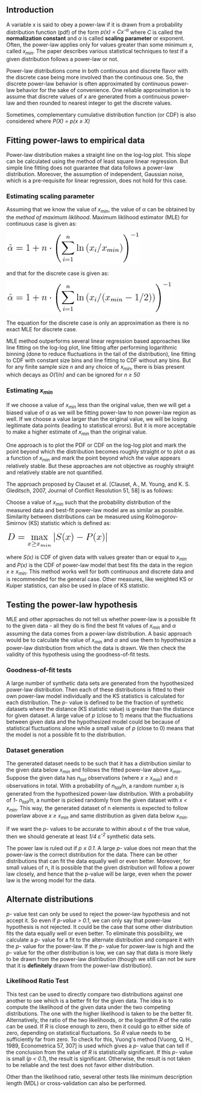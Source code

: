 ## Introduction

A variable x is said to obey a power-law if it is drawn from a probability distribution function (pdf) of the form *p(x) = Cx<sup>-&alpha;</sup>* where *C* is called the **normalization constant** and *&alpha;* is called **scaling parameter** or exponent. Often, the power-law applies only for values greater than some minimum *x*, called *x<sub>min</sub>*. The paper describes various statistical techniques to test if a given distribution follows a power-law or not.

Power-law distributions come in both continuous and discrete flavor with the discrete case being more involved than the continuous one. So, the discrete power-law behavior is often approximated by continuous power-law behavior for the sake of convenience. One reliable approximation is to assume that discrete values of *x* are generated from a continuous power-law and then rounded to nearest integer to get the discrete values.

Sometimes, complementary cumulative distribution function (or CDF) is also considered where *P(X) = p(x ≥ X)* 

## Fitting power-laws to empirical data

Power-law distribution makes a straight line on  the log-log plot. This slope can be calculated using the method of least square linear regression. But simple line fitting does not guarantee that data follows a power-law distribution. Moreover, the assumption of independent, Gaussian noise, which is a pre-requisite for linear regression, does not hold for this case.

### Estimating scaling parameter

Assuming that we know the value of *x<sub>min</sub>*, the value of *&alpha;* can be obtained by the *method of maximum liklihood*. Maximum liklihood estimator (MLE) for continuous case is given as:

![equation](assets/MLEContinous.png)

and that for the discrete case is given as:

![equation](assets/MLEDiscrete.png)

The equation for the discrete case is only an approximation as there is no exact MLE for discrete case.

MLE method outperforms several linear regression based approaches like line fitting on the log-log plot, line fitting after performing logarithmic binning (done to reduce fluctuations in the tail of the distribution), line fitting to CDF with constant size bins and line fitting to CDF without any bins. But for any finite sample size *n* and any choice of *x<sub>min</sub>*, there is bias present which decays as *O(1/n)* and can be ignored for *n ≥ 50*


### Estimating *x<sub>min</sub>*

If we choose a value of *x<sub>min</sub>* less than the original value, then we will get a biased value of *&alpha;* as we will be fitting power-law to non power-law region as well. If we choose a value larger than the original value, we will be losing legitimate data points (leading to statistical errors). But it is more acceptable to make a higher estimate of *x<sub>min</sub>* than the original value.

One approach is to plot the PDF or CDF on the log-log plot and mark the point beyond which the distribution becomes roughly straight or to plot *&alpha;* as a function of *x<sub>min</sub>* and mark the point beyond which the value appears relatively stable. But these approaches are not objective as roughly straight and relatively stable are not quantified.

The approach proposed by Clauset et al. [Clauset, A., M. Young, and K. S. Gleditsch, 2007, Journal of Conflict Resolution 51, 58] is as follows:

Choose a value of *x<sub>min</sub>* such that the probability distribution of the measured data and best-fit power-law model are as similar as possible. Similarity between distributions can be measured using Kolmogorov-Smirnov (KS) statistic which is defined as:

![Equation](assets/KSStatistics.png)

where *S(x)* is CDF of given data with values greater than or equal to *x<sub>min</sub>* and *P(x)* is the CDF of power-law model that best fits the data in the region *x ≥ x<sub>min</sub>*. This method works well for both continuous and discrete data and is recommended for the general case. Other measures, like weighted KS or Kuiper statistics, can also be used in place of KS statistic.

## Testing the power-law hypothesis

MLE and other approaches do not tell us whether power-law is a possible fit to the given data - all they do is find the best fit values of *x<sub>min</sub>* and *&alpha;* assuming the data comes from a power-law distribution. A basic approach would be to calculate the value of *x<sub>min</sub>* and *&alpha;* and use them to hypothesize a power-law distribution from which the data is drawn. We then check the validity of this hypothesis using the goodness-of-fit tests.

### Goodness-of-fit tests

A large number of synthetic data sets are generated from the hypothesized power-law distribution. Then each of these distributions is fitted to their own power-law model individually and the KS statistics is calculated for each distribution. The *p-* value is defined to be the fraction of synthetic datasets where the distance (KS statistic value) is greater than the distance for given dataset. A large value of *p* (close to 1) means that the fluctuations between given data and the hypothesized model could be because of statistical fluctuations alone while a small value of *p* (close to 0) means that the model is not a possible fit to the distribution.

### Dataset generation

The generated dataset needs to be such that it has a distribution similar to the given data below *x<sub>min</sub>* and follows the fitted power-law above *x<sub>min</sub>*. Suppose the given data has *n<sub>tail</sub>* observations (where *x ≥ x<sub>min</sub>*) and *n* observations in total. With a probability of *n<sub>tail</sub>/n*, a random number *x<sub>i</sub>* is generated from the hypothesized power-law distribution. With a probability of *1- n<sub>tail</sub>/n*, a number is picked randomly from the given dataset with *x < x<sub>min</sub>*. This way, the generated dataset of n elements is expected to follow powerlaw above *x ≥ x<sub>min</sub>* and same distribution as given data below *x<sub>min</sub>*.

If we want the *p-* values to be accurate to within about *&epsilon;* of the true value, then we should generate at least *1/4 &epsilon;<sup>-2</sup>* synthetic data sets. 

The power law is ruled out if *p ≤ 0.1*. A large *p-* value does not mean that the power-law is the correct distribution for the data. There can be other distributions that can fit the data equally well or even better. Moreover, for small values of n, it is possible that the given distribution will follow a power law closely, and hence that the p-value will be large, even when the power law is the wrong model for the data.


## Alternate distributions

*p-* value test can only be used to reject the power-law hypothesis and not accept it. So even if *p-value > 0.1*, we can only say that power-law hypothesis is not rejected. It could be the case that some other distribution fits the data equally well or even better. To eliminate this possibility, we calculate a *p-* value for a fit to the alternate distribution and compare it with the *p-* value for the power-law. If the *p-* value for power-law is high and the *p-* value for the other distribution is low, we can say that data is more likely to be drawn from the power-law distribution (though we still can not be sure that it is **definitely** drawn from the power-law distribution).

### Likelihood Ratio Test

This test can be used to directly compare two distributions against one another to see which is a better fit for the given data. The idea is to compute the likelihood of the given data under the two competing distributions. The one with the higher likelihood is taken to be the better fit. Alternatively, the ratio of the two likelihoods, or the logarithm *R* of the ratio can be used. If *R* is close enough to zero, then it could go to either side of zero, depending on statistical fluctuations. So *R* value needs to be sufficiently far from zero. To check for this, Vuong's method [Vuong, Q. H., 1989, Econometrica 57, 307] is used which gives a *p-* value that can tell if the conclusion from the value of *R* is statistically significant. If this *p-* value is small (*p < 0.1*), the result is significant. Otherwise, the result is not taken to be reliable and the test does not favor either distribution. 

Other than the likelihood ratio, several other tests like minimum description length (MDL) or cross-validation can also be performed.